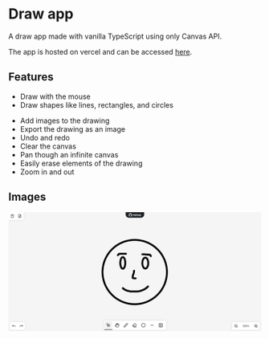 # Draw app

A draw app made with vanilla TypeScript using only Canvas API.

The app is hosted on vercel and can be accessed [here](https://painting-canvas.vercel.app/).

## Features

-   Draw with the mouse
-   Draw shapes like lines, rectangles, and circles
<!-- -   Change the color of the brush -->
<!-- -   Change the size of the brush -->
-   Add images to the drawing
-   Export the drawing as an image
-   Undo and redo
-   Clear the canvas
-   Pan though an infinite canvas
-   Easily erase elements of the drawing
-   Zoom in and out
<!-- -   Change the background color
-   Add text to the drawing
-   Change the font size and color of the text
-   Change the font family of the text
-   Change the alignment of the text
-   Change the style of the text
-   Change the weight of the text -->

## Images

![Draw app](./public/preview.png)
